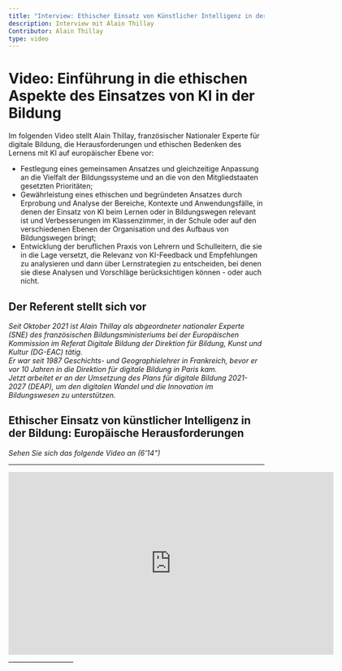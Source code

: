 ```yaml
---
title: "Interview: Ethischer Einsatz von Künstlicher Intelligenz in der Bildung"
description: Interview mit Alain Thillay
Contributor: Alain Thillay
type: video
---
```


# Video: Einführung in die ethischen Aspekte des Einsatzes von KI in der Bildung

Im folgenden Video stellt Alain Thillay, französischer Nationaler Experte für digitale Bildung, die Herausforderungen und ethischen Bedenken des Lernens mit KI auf europäischer Ebene vor:

- Festlegung eines gemeinsamen Ansatzes und gleichzeitige Anpassung an die Vielfalt der Bildungssysteme und an die von den Mitgliedstaaten gesetzten Prioritäten;
- Gewährleistung eines ethischen und begründeten Ansatzes durch Erprobung und Analyse der Bereiche, Kontexte und Anwendungsfälle, in denen der Einsatz von KI beim Lernen oder in Bildungswegen relevant ist und Verbesserungen im Klassenzimmer, in der Schule oder auf den verschiedenen Ebenen der Organisation und des Aufbaus von Bildungswegen bringt;
- Entwicklung der beruflichen Praxis von Lehrern und Schulleitern, die sie in die Lage versetzt, die Relevanz von KI-Feedback und Empfehlungen zu analysieren und dann über Lernstrategien zu entscheiden, bei denen sie diese Analysen und Vorschläge berücksichtigen können - oder auch nicht.

## Der Referent stellt sich vor

*Seit Oktober 2021 ist Alain Thillay als abgeordneter nationaler Experte (SNE) des französischen Bildungsministeriums bei der Europäischen Kommission im Referat Digitale Bildung der Direktion für Bildung, Kunst und Kultur (DG-EAC) tätig.*  
*Er war seit 1987 Geschichts- und Geographielehrer in Frankreich, bevor er vor 10 Jahren in die Direktion für digitale Bildung in Paris kam.*  
*Jetzt arbeitet er an der Umsetzung des Plans für digitale Bildung 2021-2027 (DEAP), um den digitalen Wandel und die Innovation im Bildungswesen zu unterstützen.*

## Ethischer Einsatz von künstlicher Intelligenz in der Bildung: Europäische Herausforderungen  
_Sehen Sie sich das folgende Video an (6'14")_
____________________

<center><iframe width="640" height="360" src="https://www.youtube.com/embed/VmejJrfcwxU?rel=0&showinfo=0&cc_load_policy=1&hl=en&modestbranding=1" frameborder="0" allowfullscreen></iframe></center>
____________________
